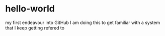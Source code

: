 # hello-world
my first endeavour into GitHub 
I am doing this to get familiar with a system that I keep getting refered to
